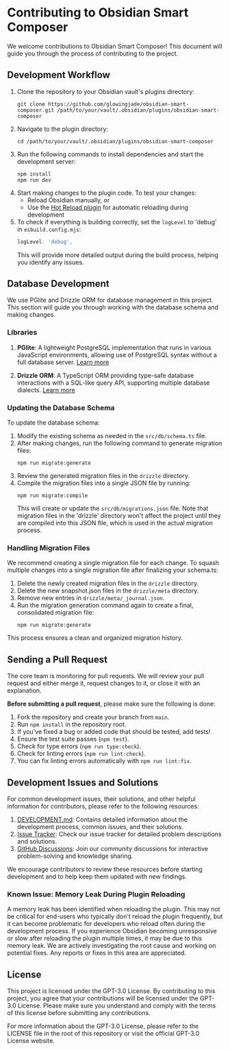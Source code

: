 # Contributing to Obsidian Smart Composer

We welcome contributions to Obsidian Smart Composer! This document will guide you through the process of contributing to the project.

## Development Workflow

1. Clone the repository to your Obsidian vault's plugins directory:
   ```
   git clone https://github.com/glowingjade/obsidian-smart-composer.git /path/to/your/vault/.obsidian/plugins/obsidian-smart-composer
   ```
2. Navigate to the plugin directory:
   ```
   cd /path/to/your/vault/.obsidian/plugins/obsidian-smart-composer
   ```
3. Run the following commands to install dependencies and start the development server:
   ```
   npm install
   npm run dev
   ```
4. Start making changes to the plugin code. To test your changes:
   - Reload Obsidian manually, or
   - Use the [Hot Reload plugin](https://github.com/pjeby/hot-reload) for automatic reloading during development
5. To check if everything is building correctly, set the `logLevel` to 'debug' in `esbuild.config.mjs`:
   ```javascript
   logLevel: 'debug',
   ```
   This will provide more detailed output during the build process, helping you identify any issues.

## Database Development

We use PGlite and Drizzle ORM for database management in this project. This section will guide you through working with the database schema and making changes.

### Libraries

1. **PGlite**: A lightweight PostgreSQL implementation that runs in various JavaScript environments, allowing use of PostgreSQL syntax without a full database server. [Learn more](https://pglite.dev/docs/)

2. **Drizzle ORM**: A TypeScript ORM providing type-safe database interactions with a SQL-like query API, supporting multiple database dialects. [Learn more](https://orm.drizzle.team/docs/overview)

### Updating the Database Schema

To update the database schema:

1. Modify the existing schema as needed in the `src/db/schema.ts` file.
2. After making changes, run the following command to generate migration files:
   ```
   npm run migrate:generate
   ```
3. Review the generated migration files in the `drizzle` directory.
4. Compile the migration files into a single JSON file by running:
   ```
   npm run migrate:compile
   ```
   This will create or update the `src/db/migrations.json` file. Note that migration files in the 'drizzle' directory won't affect the project until they are compiled into this JSON file, which is used in the actual migration process.

### Handling Migration Files

We recommend creating a single migration file for each change. To squash multiple changes into a single migration file after finalizing your schema.ts:

1. Delete the newly created migration files in the `drizzle` directory.
2. Delete the new snapshot.json files in the `drizzle/meta` directory.
3. Remove new entries in `drizzle/meta/_journal.json`.
4. Run the migration generation command again to create a final, consolidated migration file:
   ```
   npm run migrate:generate
   ```

This process ensures a clean and organized migration history.

## Sending a Pull Request

The core team is monitoring for pull requests. We will review your pull request and either merge it, request changes to it, or close it with an explanation.

**Before submitting a pull request**, please make sure the following is done:

1. Fork the repository and create your branch from `main`.
2. Run `npm install` in the repository root.
3. If you've fixed a bug or added code that should be tested, add tests!
4. Ensure the test suite passes (`npm test`).
5. Check for type errors (`npm run type:check`).
6. Check for linting errors (`npm run lint:check`).
7. You can fix linting errors automatically with `npm run lint:fix`.

## Development Issues and Solutions

For common development issues, their solutions, and other helpful information for contributors, please refer to the following resources:

1. [DEVELOPMENT.md](./DEVELOPMENT.md): Contains detailed information about the development process, common issues, and their solutions.
2. [Issue Tracker](https://github.com/glowingjade/obsidian-smart-composer/issues): Check our issue tracker for detailed problem descriptions and solutions.
3. [GitHub Discussions](https://github.com/glowingjade/obsidian-smart-composer/discussions): Join our community discussions for interactive problem-solving and knowledge sharing.

We encourage contributors to review these resources before starting development and to help keep them updated with new findings.

### Known Issue: Memory Leak During Plugin Reloading

A memory leak has been identified when reloading the plugin. This may not be critical for end-users who typically don't reload the plugin frequently, but it can become problematic for developers who reload often during the development process. If you experience Obsidian becoming unresponsive or slow after reloading the plugin multiple times, it may be due to this memory leak. We are actively investigating the root cause and working on potential fixes. Any reports or fixes in this area are appreciated.

## License

This project is licensed under the GPT-3.0 License. By contributing to this project, you agree that your contributions will be licensed under the GPT-3.0 License. Please make sure you understand and comply with the terms of this license before submitting any contributions.

For more information about the GPT-3.0 License, please refer to the LICENSE file in the root of this repository or visit the official GPT-3.0 License website.
